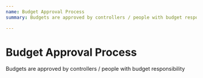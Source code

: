 ```yaml
---
name: Budget Approval Process
summary: Budgets are approved by controllers / people with budget responsibility

---
```


# Budget Approval Process

Budgets are approved by controllers / people with budget responsibility

